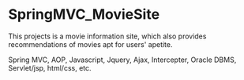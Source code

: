 # SpringMVC_MovieSite

This projects is a movie information site, which also provides recommendations of movies apt for users' apetite.

Spring MVC, AOP, Javascript, Jquery, Ajax, Intercepter, Oracle DBMS, Servlet/jsp, html/css, etc.
